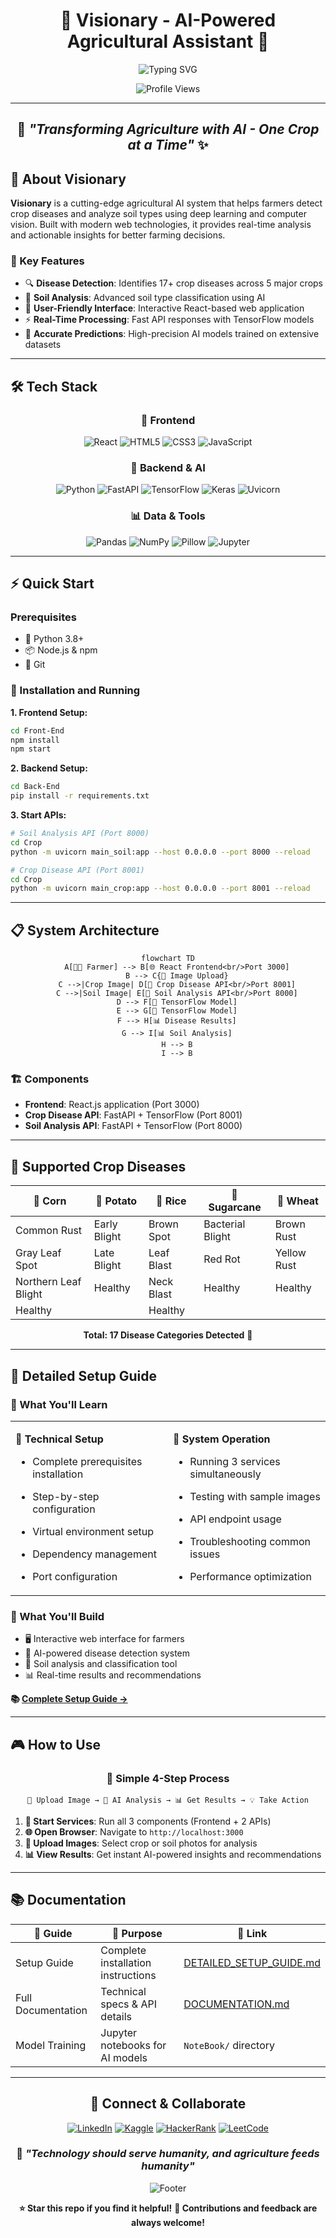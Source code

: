 # <div align="center">🌾 Visionary - AI-Powered Agricultural Assistant 🌾</div>

<div align="center">
  
  <img src="https://readme-typing-svg.herokuapp.com?font=Orbitron&size=30&pause=1000&color=00D4FF&center=true&vCenter=true&width=700&lines=AI-Powered+Crop+Disease+Detection;Smart+Soil+Analysis+System;Helping+Farmers+with+Technology;Deep+Learning+for+Agriculture" alt="Typing SVG" />
  
  ![Profile Views](https://komarev.com/ghpvc/?username=adityagupta930&label=Project%20Views&color=brightgreen&style=for-the-badge)
  
</div>

---

<div align="center">

## 🚀 *"Transforming Agriculture with AI - One Crop at a Time"* ✨

</div>

## 🌟 About Visionary

**Visionary** is a cutting-edge agricultural AI system that helps farmers detect crop diseases and analyze soil types using deep learning and computer vision. Built with modern web technologies, it provides real-time analysis and actionable insights for better farming decisions.

### 🎯 Key Features
- 🔍 **Disease Detection**: Identifies 17+ crop diseases across 5 major crops
- 🌱 **Soil Analysis**: Advanced soil type classification using AI
- 📱 **User-Friendly Interface**: Interactive React-based web application
- ⚡ **Real-Time Processing**: Fast API responses with TensorFlow models
- 🎯 **Accurate Predictions**: High-precision AI models trained on extensive datasets

---

## 🛠️ Tech Stack

<div align="center">

### 🎨 Frontend
![React](https://img.shields.io/badge/React-20232A?style=for-the-badge&logo=react&logoColor=61DAFB)
![HTML5](https://img.shields.io/badge/HTML5-E34F26?style=for-the-badge&logo=html5&logoColor=white)
![CSS3](https://img.shields.io/badge/CSS3-1572B6?style=for-the-badge&logo=css3&logoColor=white)
![JavaScript](https://img.shields.io/badge/JavaScript-F7DF1E?style=for-the-badge&logo=javascript&logoColor=black)

### 🤖 Backend & AI
![Python](https://img.shields.io/badge/Python-3776AB?style=for-the-badge&logo=python&logoColor=white)
![FastAPI](https://img.shields.io/badge/FastAPI-009688?style=for-the-badge&logo=fastapi&logoColor=white)
![TensorFlow](https://img.shields.io/badge/TensorFlow-FF6F00?style=for-the-badge&logo=tensorflow&logoColor=white)
![Keras](https://img.shields.io/badge/Keras-FF0000?style=for-the-badge&logo=keras&logoColor=white)
![Uvicorn](https://img.shields.io/badge/Uvicorn-009688?style=for-the-badge&logoColor=white)

### 📊 Data & Tools
![Pandas](https://img.shields.io/badge/pandas-150458?style=for-the-badge&logo=pandas&logoColor=white)
![NumPy](https://img.shields.io/badge/NumPy-777BB4?style=for-the-badge&logo=numpy&logoColor=white)
![Pillow](https://img.shields.io/badge/Pillow-3776AB?style=for-the-badge&logoColor=white)
![Jupyter](https://img.shields.io/badge/Jupyter-F37626?style=for-the-badge&logo=jupyter&logoColor=white)

</div>

---

## ⚡ Quick Start

### Prerequisites
- 🐍 Python 3.8+
- 📦 Node.js & npm
- 🔧 Git

### 🚀 Installation and Running

**1. Frontend Setup:**
```bash
cd Front-End
npm install
npm start
```

**2. Backend Setup:**
```bash
cd Back-End
pip install -r requirements.txt
```

**3. Start APIs:**
```bash
# Soil Analysis API (Port 8000)
cd Crop
python -m uvicorn main_soil:app --host 0.0.0.0 --port 8000 --reload

# Crop Disease API (Port 8001)
cd Crop
python -m uvicorn main_crop:app --host 0.0.0.0 --port 8001 --reload
```

---

## 📋 System Architecture

<div align="center">

```mermaid
flowchart TD
    A[👨‍🌾 Farmer] --> B[🌐 React Frontend<br/>Port 3000]
    B --> C{📸 Image Upload}
    C -->|Crop Image| D[🌾 Crop Disease API<br/>Port 8001]
    C -->|Soil Image| E[🌱 Soil Analysis API<br/>Port 8000]
    D --> F[🤖 TensorFlow Model]
    E --> G[🤖 TensorFlow Model]
    F --> H[📊 Disease Results]
    G --> I[📊 Soil Analysis]
    H --> B
    I --> B
```

</div>

### 🏗️ Components
- **Frontend**: React.js application (Port 3000)
- **Crop Disease API**: FastAPI + TensorFlow (Port 8001)
- **Soil Analysis API**: FastAPI + TensorFlow (Port 8000)

---

## 🌾 Supported Crop Diseases

<div align="center">

| 🌽 **Corn** | 🥔 **Potato** | 🌾 **Rice** | 🎋 **Sugarcane** | 🌾 **Wheat** |
|-------------|---------------|-------------|------------------|---------------|
| Common Rust | Early Blight  | Brown Spot  | Bacterial Blight | Brown Rust    |
| Gray Leaf Spot | Late Blight | Leaf Blast  | Red Rot         | Yellow Rust   |
| Northern Leaf Blight | Healthy | Neck Blast | Healthy | Healthy |
| Healthy | | Healthy | | |

**Total: 17 Disease Categories Detected** 🎯

</div>

---

## 📖 Detailed Setup Guide

### 🎯 What You'll Learn

<table>
  <tr>
    <td width="50%">
      
**🔧 Technical Setup**
- Complete prerequisites installation
- Step-by-step configuration
- Virtual environment setup
- Dependency management
- Port configuration
      
    </td>
    <td width="50%">
      
**🚀 System Operation**
- Running 3 services simultaneously
- Testing with sample images
- API endpoint usage
- Troubleshooting common issues
- Performance optimization
      
    </td>
  </tr>
</table>

### 🌟 What You'll Build
- 🖥️ Interactive web interface for farmers
- 🤖 AI-powered disease detection system
- 🌱 Soil analysis and classification tool
- 📊 Real-time results and recommendations

**📚 [Complete Setup Guide →](./DETAILED_SETUP_GUIDE.md)**

---

## 🎮 How to Use

<div align="center">

### 🔄 Simple 4-Step Process

```
📱 Upload Image → 🤖 AI Analysis → 📊 Get Results → 💡 Take Action
```

</div>

1. **🚀 Start Services**: Run all 3 components (Frontend + 2 APIs)
2. **🌐 Open Browser**: Navigate to `http://localhost:3000`
3. **📸 Upload Images**: Select crop or soil photos for analysis
4. **📊 View Results**: Get instant AI-powered insights and recommendations

---

## 📚 Documentation

<div align="center">

| 📖 **Guide** | 🎯 **Purpose** | 🔗 **Link** |
|--------------|----------------|-------------|
| Setup Guide | Complete installation instructions | [DETAILED_SETUP_GUIDE.md](./DETAILED_SETUP_GUIDE.md) |
| Full Documentation | Technical specs & API details | [DOCUMENTATION.md](./DOCUMENTATION.md) |
| Model Training | Jupyter notebooks for AI models | `NoteBook/` directory |

</div>

---

<div align="center">

## 🤝 Connect & Collaborate

[![LinkedIn](https://img.shields.io/badge/LinkedIn-0077B5?style=for-the-badge&logo=linkedin&logoColor=white)](https://www.linkedin.com/in/aditya-gupta-943b52243/)
[![Kaggle](https://img.shields.io/badge/Kaggle-20BEFF?style=for-the-badge&logo=kaggle&logoColor=white)](https://www.kaggle.com/adityagupta021103)
[![HackerRank](https://img.shields.io/badge/HackerRank-2EC866?style=for-the-badge&logo=hackerrank&logoColor=white)](https://www.hackerrank.com/profile/h210305124076)
[![LeetCode](https://img.shields.io/badge/LeetCode-FFA116?style=for-the-badge&logo=leetcode&logoColor=black)](https://leetcode.com/u/aditya_gupta_02/)

### 💭 *"Technology should serve humanity, and agriculture feeds humanity"*

<img src="https://capsule-render.vercel.app/api?type=waving&color=gradient&height=100&section=footer&width=100%" alt="Footer"/>

**⭐ Star this repo if you find it helpful!**
**🤝 Contributions and feedback are always welcome!**

</div>

